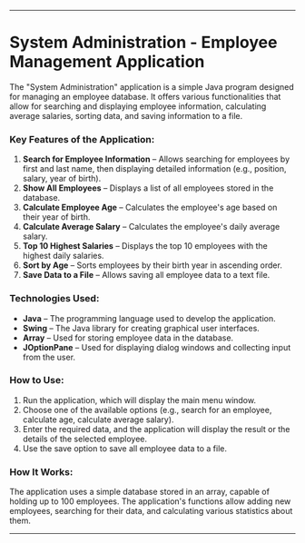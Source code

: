 

---

# System Administration - Employee Management Application

The "System Administration" application is a simple Java program designed for managing an employee database. It offers various functionalities that allow for searching and displaying employee information, calculating average salaries, sorting data, and saving information to a file.

### Key Features of the Application:
1. **Search for Employee Information** – Allows searching for employees by first and last name, then displaying detailed information (e.g., position, salary, year of birth).
2. **Show All Employees** – Displays a list of all employees stored in the database.
3. **Calculate Employee Age** – Calculates the employee's age based on their year of birth.
4. **Calculate Average Salary** – Calculates the employee's daily average salary.
5. **Top 10 Highest Salaries** – Displays the top 10 employees with the highest daily salaries.
6. **Sort by Age** – Sorts employees by their birth year in ascending order.
7. **Save Data to a File** – Allows saving all employee data to a text file.

### Technologies Used:
- **Java** – The programming language used to develop the application.
- **Swing** – The Java library for creating graphical user interfaces.
- **Array** – Used for storing employee data in the database.
- **JOptionPane** – Used for displaying dialog windows and collecting input from the user.

### How to Use:
1. Run the application, which will display the main menu window.
2. Choose one of the available options (e.g., search for an employee, calculate age, calculate average salary).
3. Enter the required data, and the application will display the result or the details of the selected employee.
4. Use the save option to save all employee data to a file.

### How It Works:
The application uses a simple database stored in an array, capable of holding up to 100 employees. The application's functions allow adding new employees, searching for their data, and calculating various statistics about them.

---

